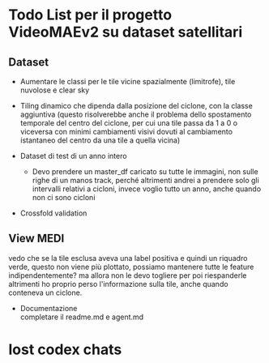 # Todo List per il progetto VideoMAEv2 su dataset satellitari

## Dataset

- Aumentare le classi per le tile vicine spazialmente (limitrofe), tile nuvolose e clear sky

- Tiling dinamico che dipenda dalla posizione del ciclone, con la classe aggiuntiva (questo risolverebbe anche il problema dello spostamento temporale del centro del ciclone, per cui una tile passa da 1 a 0 o viceversa con minimi cambiamenti visivi dovuti al cambiamento istantaneo del centro da una tile a quella vicina)

- Dataset di test di un anno intero
    - Devo prendere un master_df caricato su tutte le immagini, non sulle righe di un manos track, perché altrimenti andrei a prendere solo gli intervalli relativi a cicloni,
      invece voglio tutto un anno, anche quando non ci sono cicloni

- Crossfold validation 


## View MEDI
vedo che se la tile esclusa aveva una label positiva e quindi un riquadro verde, questo non viene più plottato, possiamo mantenere tutte le feature indipendentemente? ma allora non le devo togliere per poi riespanderle altrimenti ho proprio perso l'informazione sulla tile, anche quando conteneva un ciclone.


- Documentazione\
  completare il readme.md e agent.md



# lost codex chats
